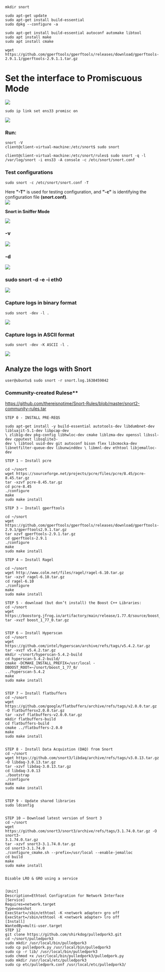 
````shell
mkdir snort
`````


````
sudo apt-get update
sudo apt-get install build-essential
sudo dpkg --configure -a
`````


````
sudo apt-get install build-essential autoconf automake libtool
sudo apt install make
sudo apt install cmake
`````


````
wget https://github.com/gperftools/gperftools/releases/download/gperftools-2.9.1.1/gperftools-2.9.1.1.tar.gz
`````




# Set the interface to Promiscuous Mode


![](../../Cybersecurity/Imagens/Pasted%20image%2020240616140852.png)
````shell
sudo ip link set ens33 promisc on
`````

![](Pasted%20image%2020240616140831.png)


### Run: 
````shell
snort -V
client@client-virtual-machine:/etc/snort$ sudo snort
`````

````shell
client@client-virtual-machine:/etc/snort/rules$ sudo snort -q -l /var/log/snort -i ens33 -A console -c /etc/snort/snort.conf
`````
 

### Test configurations

````shell
sudo snort -c /etc/snort/snort.conf -T
`````

Here **"-T"** is used for testing configuration, and **"-c"** is identifying the configuration file **(snort.conf)**.  
![](Pasted%20image%2020240617202120.png)


**Snort in Sniffer Mode**

![](Pasted%20image%2020240617203148.png)

### -v 


![](Pasted%20image%2020240617203517.png)

### -d


![](Pasted%20image%2020240617203644.png)

### sudo snort -d -e -i eth0


![](Pasted%20image%2020240617204300.png)

### Capture logs in binary format 

````shell
sudo snort -dev -l .  
`````


![](Pasted%20image%2020240617205157.png)

### Capture logs in ASCII format

````
sudo snort -dev -K ASCII -l .   
`````


![](Pasted%20image%2020240617204533.png)


## Analyze the logs with Snort

````shell
user@ubuntu$ sudo snort -r snort.log.1638459842
`````


### Community-created Rulese**

https://github.com/thereisnotime/Snort-Rules/blob/master/snort2-community-rules.tar




````shell
STEP 0 - INSTALL PRE-REQS

sudo apt-get install -y build-essential autotools-dev libdumbnet-dev libluajit-5.1-dev libpcap-dev
\ zlib1g-dev pkg-config libhwloc-dev cmake liblzma-dev openssl libssl-dev cpputest libsqlite3-
dev \ libtool uuid-dev git autoconf bison flex libcmocka-dev libnetfilter-queue-dev libunwinddev \ libmnl-dev ethtool libjemalloc-dev

STEP 1 – Install pcre

cd ~/snort
wget https://sourceforge.net/projects/pcre/files/pcre/8.45/pcre-8.45.tar.gz
tar -xzvf pcre-8.45.tar.gz
cd pcre-8.45
./configure
make
sudo make install

STEP 3 – Install gperftools

cd ~/snort
wget https://github.com/gperftools/gperftools/releases/download/gperftools-2.9.1/gperftools2.9.1.tar.gz
tar xzvf gperftools-2.9.1.tar.gz
cd gperftools-2.9.1
./configure
make
sudo make install

STEP 4 – Install Ragel

cd ~/snort
wget http://www.colm.net/files/ragel/ragel-6.10.tar.gz
tar -xzvf ragel-6.10.tar.gz
cd ragel-6.10
./configure
make
sudo make install

STEP 5 - download (but don’t install) the Boost C++ Libraries:
cd ~/snort
wget https://boostorg.jfrog.io/artifactory/main/release/1.77.0/source/boost_1_77_0.tar.gz
tar -xvzf boost_1_77_0.tar.gz


STEP 6 – Install Hyperscan
cd ~/snort
wget https://github.com/intel/hyperscan/archive/refs/tags/v5.4.2.tar.gz
tar -xvzf v5.4.2.tar.gz
mkdir ~/snort/hyperscan-5.4.2-build
cd hyperscan-5.4.2-build/
cmake -DCMAKE_INSTALL_PREFIX=/usr/local -DBOOST_ROOT=~/snort/boost_1_77_0/
../hyperscan-5.4.2
make
sudo make install


STEP 7 – Install flatbuffers
cd ~/snort
wget https://github.com/google/flatbuffers/archive/refs/tags/v2.0.0.tar.gz -O flatbuffersv2.0.0.tar.gz
tar -xzvf flatbuffers-v2.0.0.tar.gz
mkdir flatbuffers-build
cd flatbuffers-build
cmake ../flatbuffers-2.0.0
make
sudo make install


STEP 8 - Install Data Acquistion (DAQ) from Snort
cd ~/snort
wget https://github.com/snort3/libdaq/archive/refs/tags/v3.0.13.tar.gz -O libdaq-3.0.13.tar.gz
tar -xzvf libdaq-3.0.13.tar.gz
cd libdaq-3.0.13
./bootstrap
./configure
make
sudo make install


STEP 9 - Update shared libraries
sudo ldconfig


STEP 10 – Download latest version of Snort 3
cd ~/snort
wget https://github.com/snort3/snort3/archive/refs/tags/3.1.74.0.tar.gz -O snort3-
3.1.74.0.tar.gz
tar -xzvf snort3-3.1.74.0.tar.gz
cd snort3-3.1.74.0
./configure_cmake.sh --prefix=/usr/local --enable-jemalloc
cd build
make
sudo make install


Disable LRO & GRO using a service


[Unit]
Description=Ethtool Configration for Network Interface
[Service]
Requires=network.target
Type=oneshot
ExecStart=/sbin/ethtool -K <network adapter> gro off
ExecStart=/sbin/ethtool -K <network adapter> lro off
[Install]
WantedBy=multi-user.target
STEP 12
git clone https://github.com/shirkdog/pulledpork3.git
cd ~/snort/pulledpork3
sudo mkdir /usr/local/bin/pulledpork3
sudo cp pulledpork.py /usr/local/bin/pulledpork3
sudo cp -r lib/ /usr/local/bin/pulledpork3
sudo chmod +x /usr/local/bin/pulledpork3/pulledpork.py
sudo mkdir /usr/local/etc/pulledpork3
sudo cp etc/pulledpork.conf /usr/local/etc/pulledpork3/
`````

